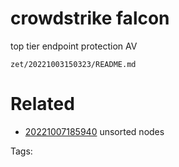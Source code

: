 # crowdstrike falcon
top tier endpoint protection AV

` zet/20221003150323/README.md `

# Related

- [20221007185940](/zet/20221007185940/README.md) unsorted nodes

Tags:

    
